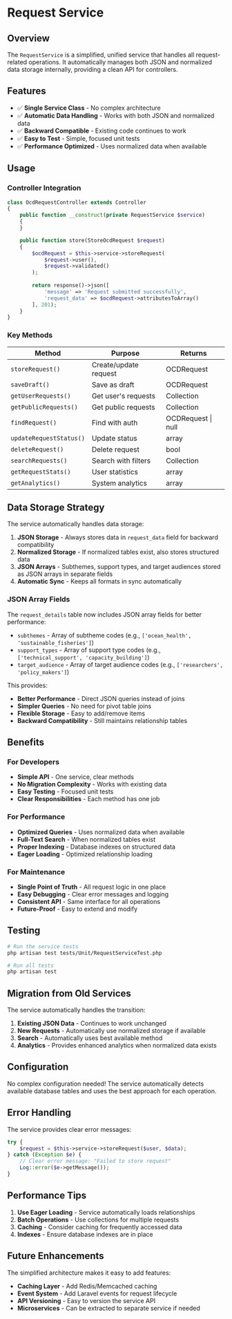 # Request Service

## Overview

The `RequestService` is a simplified, unified service that handles all request-related operations. It automatically manages both JSON and normalized data storage internally, providing a clean API for controllers.

## Features

- ✅ **Single Service Class** - No complex architecture
- ✅ **Automatic Data Handling** - Works with both JSON and normalized data
- ✅ **Backward Compatible** - Existing code continues to work
- ✅ **Easy to Test** - Simple, focused unit tests
- ✅ **Performance Optimized** - Uses normalized data when available

## Usage

### Controller Integration

```php
class OcdRequestController extends Controller
{
    public function __construct(private RequestService $service)
    {
    }

    public function store(StoreOcdRequest $request)
    {
        $ocdRequest = $this->service->storeRequest(
            $request->user(), 
            $request->validated()
        );
        
        return response()->json([
            'message' => 'Request submitted successfully',
            'request_data' => $ocdRequest->attributesToArray()
        ], 201);
    }
}
```

### Key Methods

| Method | Purpose | Returns |
|--------|---------|---------|
| `storeRequest()` | Create/update request | OCDRequest |
| `saveDraft()` | Save as draft | OCDRequest |
| `getUserRequests()` | Get user's requests | Collection |
| `getPublicRequests()` | Get public requests | Collection |
| `findRequest()` | Find with auth | OCDRequest \| null |
| `updateRequestStatus()` | Update status | array |
| `deleteRequest()` | Delete request | bool |
| `searchRequests()` | Search with filters | Collection |
| `getRequestStats()` | User statistics | array |
| `getAnalytics()` | System analytics | array |

## Data Storage Strategy

The service automatically handles data storage:

1. **JSON Storage** - Always stores data in `request_data` field for backward compatibility
2. **Normalized Storage** - If normalized tables exist, also stores structured data
3. **JSON Arrays** - Subthemes, support types, and target audiences stored as JSON arrays in separate fields
4. **Automatic Sync** - Keeps all formats in sync automatically

### JSON Array Fields

The `request_details` table now includes JSON array fields for better performance:

- `subthemes` - Array of subtheme codes (e.g., `['ocean_health', 'sustainable_fisheries']`)
- `support_types` - Array of support type codes (e.g., `['technical_support', 'capacity_building']`)
- `target_audience` - Array of target audience codes (e.g., `['researchers', 'policy_makers']`)

This provides:
- **Better Performance** - Direct JSON queries instead of joins
- **Simpler Queries** - No need for pivot table joins
- **Flexible Storage** - Easy to add/remove items
- **Backward Compatibility** - Still maintains relationship tables

## Benefits

### For Developers
- **Simple API** - One service, clear methods
- **No Migration Complexity** - Works with existing data
- **Easy Testing** - Focused unit tests
- **Clear Responsibilities** - Each method has one job

### For Performance
- **Optimized Queries** - Uses normalized data when available
- **Full-Text Search** - When normalized tables exist
- **Proper Indexing** - Database indexes on structured data
- **Eager Loading** - Optimized relationship loading

### For Maintenance
- **Single Point of Truth** - All request logic in one place
- **Easy Debugging** - Clear error messages and logging
- **Consistent API** - Same interface for all operations
- **Future-Proof** - Easy to extend and modify

## Testing

```bash
# Run the service tests
php artisan test tests/Unit/RequestServiceTest.php

# Run all tests
php artisan test
```

## Migration from Old Services

The service automatically handles the transition:

1. **Existing JSON Data** - Continues to work unchanged
2. **New Requests** - Automatically use normalized storage if available
3. **Search** - Automatically uses best available method
4. **Analytics** - Provides enhanced analytics when normalized data exists

## Configuration

No complex configuration needed! The service automatically detects available database tables and uses the best approach for each operation.

## Error Handling

The service provides clear error messages:

```php
try {
    $request = $this->service->storeRequest($user, $data);
} catch (Exception $e) {
    // Clear error message: "Failed to store request"
    Log::error($e->getMessage());
}
```

## Performance Tips

1. **Use Eager Loading** - Service automatically loads relationships
2. **Batch Operations** - Use collections for multiple requests
3. **Caching** - Consider caching for frequently accessed data
4. **Indexes** - Ensure database indexes are in place

## Future Enhancements

The simplified architecture makes it easy to add features:

- **Caching Layer** - Add Redis/Memcached caching
- **Event System** - Add Laravel events for request lifecycle
- **API Versioning** - Easy to version the service API
- **Microservices** - Can be extracted to separate service if needed 